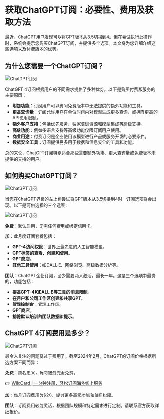 # 获取ChatGPT订阅：必要性、费用及获取方法

最近，ChatGPT用户发现可以将GPT版本从3.5切换到4。但在尝试执行此操作时，系统会提示您购买ChatGPT订阅，并提供多个选项。本文将为您详细介绍这些选项以及付费版本的优势。

## 为什么您需要一个ChatGPT订阅？

![ChatGPT订阅](https://bbtdd.com/img/703728548353760.webp)

ChatGPT 4订阅根据用户的不同需求提供了多种优势。以下是购买付费版服务的主要原因：

- **附加功能**：订阅用户可以访问免费版本中无法提供的额外功能和工具。
- **更高查询量**：订阅允许用户在单位时间内对模型生成更多查询，或拥有更高的API使用限额。
- **额外客户支持**：包括优先服务、独家培训资源和模型集成等高级支持。
- **高级功能**：例如多语言支持等高级功能仅限订阅用户使用。
- **商业用途**：付费订阅是企业使用该模型进行产品或服务开发的必要条件。
- **数据安全工具**：订阅提供更多用于数据和信息安全的工具和功能。

总的来说，ChatGPT订阅特别适合那些需要额外功能、更大查询量或免费版本未提供的支持的用户。

## 如何购买ChatGPT订阅？

![ChatGPT订阅](https://bbtdd.com/img/639873808.webp)

当您在ChatGPT界面的左上角尝试将GPT版本从3.5切换到4时，订阅选项将会出现。以下是可供选择的三个选项：

![ChatGPT订阅](https://bbtdd.com/img/425967954.webp)

**免费**：默认启用，无需任何费用或绑定信用卡。

**加**：此月度订阅套餐包括：

- **GPT-4访问权限**：世界上最先进的人工智能模型。
- **GPT标签的查看、创建和使用**。
- **GPT商店**。
- **其他工具使用**：如DALL·E、网络浏览、高级数据分析等。

**团队**：ChatGPT企业订阅，至少需要两人激活，最长一年。这是三个选项中最贵的，功能包括：

- **提高GPT-4和DALL·E等工具的消息限制**。
- **在用户和公司工作区创建和共享GPT**。
- **管理控制台**：管理工作区。
- **GPT商店**。
- **排除默认培训的团队数据和提示**。

## ChatGPT 4订阅费用是多少？

![ChatGPT订阅](https://bbtdd.com/img/399392310.webp)

最令人关注的问题莫过于费用了。截至2024年2月，ChatGPT的订阅价格根据所选方案不同而异：

**免费**：顾名思义，访问服务完全免费。

👉 [WildCard | 一分钟注册，轻松订阅海外线上服务](https://bbtdd.com/WildCard)

**加**：每月订阅费用为$20，提供更多高级功能和使用权限。

**团队**：订阅费用较为灵活，根据团队规模和特定需求进行定制。请联系官方获取详细报价。